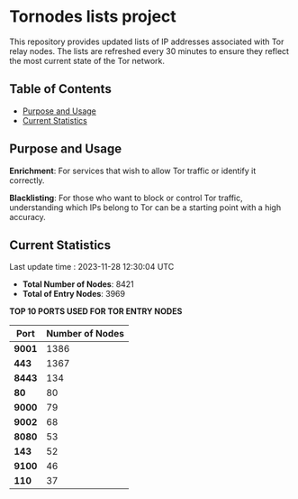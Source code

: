 # Tornodes lists project

This repository provides updated lists of IP addresses associated with Tor relay nodes. The lists are refreshed every 30 minutes to ensure they reflect the most current state of the Tor network.

## Table of Contents

- [Purpose and Usage](#purpose-and-usage)
- [Current Statistics](#current-statistics)


## Purpose and Usage

**Enrichment**: For services that wish to allow Tor traffic or identify it correctly.

**Blacklisting**: For those who want to block or control Tor traffic, understanding which IPs belong to Tor can be a starting point with a high accuracy.

## Current Statistics

Last update time : 2023-11-28 12:30:04 UTC

- **Total Number of Nodes**: 8421
- **Total of Entry Nodes**: 3969

**TOP 10 PORTS USED FOR TOR ENTRY NODES**

| **Port** | **Number of Nodes** |
|------|-----------------|
| **9001**   | 1386  |
| **443**   | 1367  |
| **8443**   | 134  |
| **80**   | 80  |
| **9000**   | 79  |
| **9002**   | 68  |
| **8080**   | 53  |
| **143**   | 52  |
| **9100**   | 46  |
| **110**   | 37  |

